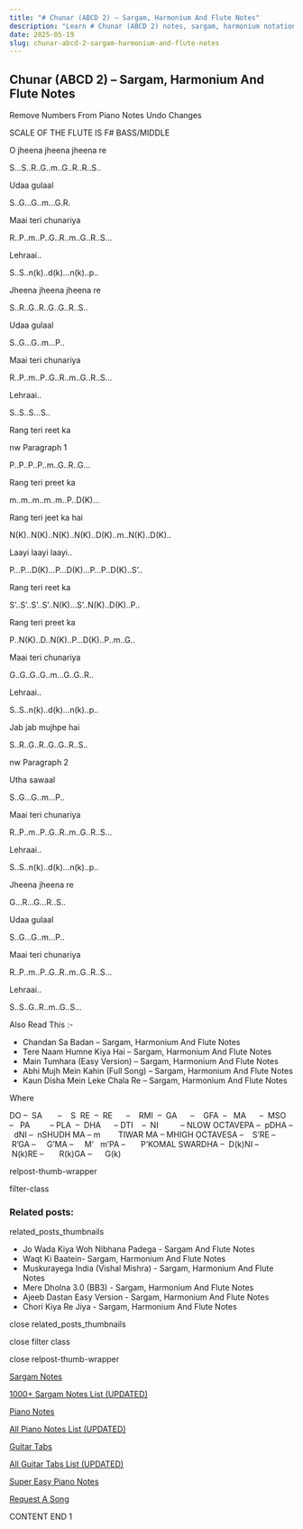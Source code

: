 ```yaml
---
title: "# Chunar (ABCD 2) – Sargam, Harmonium And Flute Notes"
description: "Learn # Chunar (ABCD 2) notes, sargam, harmonium notations and flute notes. Easy step-by-step tutorial for beginners."
date: 2025-05-19
slug: chunar-abcd-2-sargam-harmonium-and-flute-notes
---
```


## Chunar (ABCD 2) – Sargam, Harmonium And Flute Notes

Remove Numbers From Piano Notes
Undo Changes

SCALE OF THE FLUTE IS F# BASS/MIDDLE

O jheena jheena jheena re

S…S..R..G..m..G..R..R..S..

Udaa gulaal

S..G…G..m…G.R.

Maai teri chunariya

R..P..m..P..G..R..m..G..R..S…

Lehraai..

S..S..n(k)..d(k)…n(k)..p..

Jheena jheena jheena re

S..R..G..R..G..G..R..S..

Udaa gulaal

S..G…G..m…P..

Maai teri chunariya

R..P..m..P..G..R..m..G..R..S…

Lehraai..

S..S..S…S..

Rang teri reet ka

nw Paragraph 1

P..P..P..P..m..G..R..G…

Rang teri preet ka

m..m..m..m..m..P..D(K)…

Rang teri jeet ka hai

N(K)..N(K)..N(K)..N(K)..D(K)..m..N(K)..D(K)..

Laayi laayi laayi..

P…P…D(K)…P…D(K)…P…P..D(K)..S’..

Rang teri reet ka

S’..S’..S’..S’..N(K)…S’..N(K)..D(K)..P..

Rang teri preet ka

P..N(K)..D..N(K)..P…D(K)..P..m..G..

Maai teri chunariya

G..G..G..G..m…G..G..R..

Lehraai..

S..S..n(k)..d(k)…n(k)..p..

Jab jab mujhpe hai

S..R..G..R..G..G..R..S..

nw Paragraph 2

Utha sawaal

S..G…G..m…P..

Maai teri chunariya

R..P..m..P..G..R..m..G..R..S…

Lehraai..

S..S..n(k)..d(k)…n(k)..p..

Jheena jheena re

G…R…G…R..S..

Udaa gulaal

S..G…G..m…P..

Maai teri chunariya

R..P..m..P..G..R..m..G..R..S…

Lehraai..

S..S..G..R..m..G..S…

Also Read This :-

* Chandan Sa Badan – Sargam, Harmonium And Flute Notes
* Tere Naam Humne Kiya Hai – Sargam, Harmonium And Flute Notes
* Main Tumhara (Easy Version) – Sargam, Harmonium And Flute Notes
* Abhi Mujh Mein Kahin (Full Song) – Sargam, Harmonium And Flute Notes
* Kaun Disha Mein Leke Chala Re – Sargam, Harmonium And Flute Notes

Where

DO –  SA       –    S  RE  –  RE      –    RMI  –  GA      –    GFA  –   MA      –  MSO  –   PA         – PLA  –  DHA      – DTI    –  NI          – NLOW OCTAVEPA –  pDHA –  dNI –  nSHUDH MA – m        TIWAR MA – MHIGH OCTAVESA –    S’RE –     R’GA –     G’MA –     M’   m’PA –       P’KOMAL SWARDHA –  D(k)NI –       N(k)RE –       R(k)GA –      G(k)

relpost-thumb-wrapper

filter-class

### Related posts:

related_posts_thumbnails

* Jo Wada Kiya Woh Nibhana Padega - Sargam And Flute Notes
* Waqt Ki Baatein- Sargam, Harmonium And Flute Notes
* Muskurayega India (Vishal Mishra) - Sargam, Harmonium And Flute Notes
* Mere Dholna 3.0 (BB3) - Sargam, Harmonium And Flute Notes
* Ajeeb Dastan Easy Version - Sargam, Harmonium And Flute Notes
* Chori Kiya Re Jiya -  Sargam, Harmonium And Flute Notes

close related_posts_thumbnails

close filter class

close relpost-thumb-wrapper

[Sargam Notes](https://www.notationsworld.com/sargam-notes.html)

[1000+ Sargam Notes List (UPDATED)](https://www.notationsworld.com/all-songs-list-sargam-notes.html)

[Piano Notes](https://www.notationsworld.com/piano-notes.html)

[All Piano Notes List (UPDATED)](https://www.notationsworld.com/all-songs-list-piano-notes.html)

[Guitar Tabs](https://www.notationsworld.com/guitar-tabs.html)

[All Guitar Tabs List (UPDATED)](https://www.notationsworld.com/all-songs-list-guitar-tabs.html)

[Super Easy Piano Notes](https://studywall.in/)

[Request A Song](https://www.notationsworld.com/request-a-song.html)

CONTENT END 1

